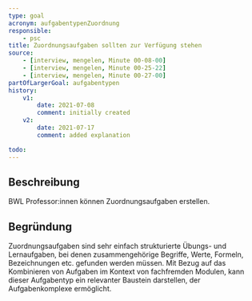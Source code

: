 ```yaml
---
type: goal
acronym: aufgabentypenZuordnung
responsible: 
    - psc
title: Zuordnungsaufgaben sollten zur Verfügung stehen
source:
    - [interview, mengelen, Minute 00-08-00]
    - [interview, mengelen, Minute 00-25-22]
    - [interview, mengelen, Minute 00-27-00]
partOfLargerGoal: aufgabentypen
history:
    v1:
        date: 2021-07-08
        comment: initially created
    v2:
        date: 2021-07-17
        comment: added explanation

todo: 
---
```


## Beschreibung

BWL Professor:innen können Zuordnungsaufgaben erstellen.

## Begründung

Zuordnungsaufgaben sind sehr einfach strukturierte Übungs- und Lernaufgaben, bei denen zusammengehörige Begriffe, Werte, Formeln, Bezeichnungen etc. gefunden werden müssen. Mit Bezug auf das Kombinieren von Aufgaben im Kontext von fachfremden Modulen, kann dieser Aufgabentyp ein relevanter Baustein darstellen, der Aufgabenkomplexe ermöglicht.